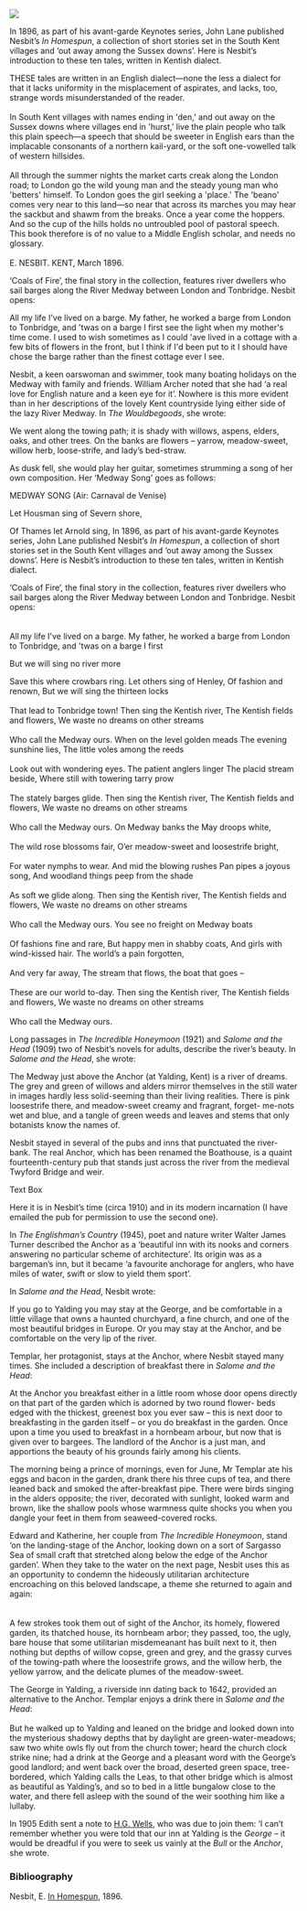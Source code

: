 <a href="https://dev.visual-essays.app"><img src="https://dev-visual-essays.netlify.app/images/ve-button.png"></a>
<param ve-config title="Edith Nesbit, River Medway" author="Eleanor Fitzsimons" layout="vtl" banner="/images/banners/19c.jpg">

In 1896, as part of his avant-garde Keynotes series, John Lane published Nesbit’s _In Homespun_, a collection of short stories set in the South Kent villages and ‘out away among the Sussex downs’. Here is Nesbit’s introduction to these ten tales, written in Kentish dialect. 

THESE tales are written in an English dialect—none the less a dialect for that it lacks uniformity in the misplacement of aspirates, and lacks, too, strange words misunderstanded of the reader.
<br><br>
In South Kent villages with names ending in 'den,' and out away on the Sussex downs where villages end in 'hurst,' live the plain people who talk this plain speech—a speech that should be sweeter in English ears than the implacable consonants of a northern kail-yard, or the soft one-vowelled talk of western hillsides.
<br><br>
All through the summer nights the market carts creak along the London road; to London go the wild young man and the steady young man who 'betters' himself. To London goes the girl seeking a 'place.' The 'beano' comes very near to this land—so near that across its marches you may hear the sackbut and shawm from the breaks. Once a year come the hoppers. And so the cup of the hills holds no untroubled pool of pastoral speech. This book therefore is of no value to a Middle English scholar, and needs no glossary.
<br><br>
E. NESBIT.
KENT, March 1896.

‘Coals of Fire’, the final story in the collection, features river dwellers who sail barges along the River Medway between London and Tonbridge. Nesbit opens: 

All my life I've lived on a barge. My father, he worked a barge from London to Tonbridge, and 'twas on a barge I first see the light when my mother's time come. I used to wish sometimes as I could 'ave lived in a cottage with a few bits of flowers in the front, but I think if I'd been put to it I should have chose the barge rather than the finest cottage ever I see. 

Nesbit, a keen oarswoman and swimmer, took many boating holidays on the Medway with family and friends. William Archer noted that she had ‘a real love for English nature and a keen eye for it’. Nowhere is this more evident than in her descriptions of the lovely Kent countryside lying either side of the lazy River Medway. In _The Wouldbegoods_, she wrote:  

We went along the towing path; it is shady with willows, aspens, elders, oaks, and other trees. On the banks are flowers – yarrow, meadow-sweet, willow herb, loose-strife, and lady’s bed-straw.  

As dusk fell, she would play her guitar, sometimes strumming a song of her own composition. Her ‘Medway Song’ goes as follows:  

MEDWAY SONG (Air: Carnaval de Venise)

Let Housman sing of Severn shore, 

Of Thames let Arnold sing, In 1896, as part of his avant-garde Keynotes series, John Lane published Nesbit’s _In Homespun_, a collection of short stories set in the South Kent villages and ‘out away among the Sussex downs’. Here is Nesbit’s introduction to these ten tales, written in Kentish dialect.  

‘Coals of Fire’, the final story in the collection, features river dwellers who sail barges along the River Medway between London and Tonbridge. Nesbit opens:  
<br><br>
All my life I've lived on a barge. My father, he worked a barge from London to Tonbridge, and 'twas on a barge I first 

But we will sing no river more 

Save this where crowbars ring. 
Let others sing of Henley, 
Of fashion and renown, 
But we will sing the thirteen locks 
<br><br>
That lead to Tonbridge town! 
Then sing the Kentish river, 
The Kentish fields and flowers, 
We waste no dreams on other streams 
<br><br>
Who call the Medway ours. 
When on the level golden meads 
The evening sunshine lies, 
The little voles among the reeds 
<br><br>
Look out with wondering eyes. 
The patient anglers linger 
The placid stream beside, 
Where still with towering tarry prow 
<br><br>
The stately barges glide. 
Then sing the Kentish river, 
The Kentish fields and flowers, 
We waste no dreams on other streams 
<br><br>
Who call the Medway ours. 
On Medway banks the May droops white, 
<br><br>
The wild rose blossoms fair, 
O’er meadow-sweet and loosestrife bright, 
<br><br>
For water nymphs to wear. 
And mid the blowing rushes 
Pan pipes a joyous song, 
And woodland things peep from the shade 
<br><br>
As soft we glide along. 
Then sing the Kentish river, 
The Kentish fields and flowers, 
We waste no dreams on other streams 
<br><br>
Who call the Medway ours. 
You see no freight on Medway boats 
<br><br>
Of fashions fine and rare, 
But happy men in shabby coats, 
And girls with wind-kissed hair. 
The world’s a pain forgotten, 
<br><br>
And very far away, 
The stream that flows, the boat that goes – 
<br><br>
These are our world to-day. 
Then sing the Kentish river, 
The Kentish fields and flowers, 
We waste no dreams on other streams 
<br><br>
Who call the Medway ours. 

Long passages in _The Incredible Honeymoon_ (1921) and _Salome and the Head_ (1909) two of Nesbit’s novels for adults, describe the river’s beauty. In _Salome and the Head_, she wrote:  

The Medway just above the Anchor (at Yalding, Kent) is a river of dreams. The grey and green of willows and alders mirror themselves in the still water in images hardly less solid-seeming than their living realities. There is pink loosestrife there, and meadow-sweet creamy and fragrant, forget- me-nots wet and blue, and a tangle of green weeds and leaves and stems that only botanists know the names of.  

Nesbit stayed in several of the pubs and inns that punctuated the river- bank. The real Anchor, which has been renamed the Boathouse, is a quaint fourteenth-century pub that stands just across the river from the medieval Twyford Bridge and weir.  

Text Box 

Here it is in Nesbit’s time (circa 1910) and in its modern incarnation (I have emailed the pub for permission to use the second one). 

In _The Englishman’s Country_ (1945), poet and nature writer Walter James Turner described the Anchor as a ‘beautiful inn with its nooks and corners answering no particular scheme of architecture’. Its origin was as a bargeman’s inn, but it became ‘a favourite anchorage for anglers, who have miles of water, swift or slow to yield them sport’. 

In _Salome and the Head_, Nesbit wrote:  

If you go to Yalding you may stay at the George, and be comfortable in a little village that owns a haunted churchyard, a fine church, and one of the most beautiful bridges in Europe. Or you may stay at the Anchor, and be comfortable on the very lip of the river.  

Templar, her protagonist, stays at the Anchor, where Nesbit stayed many times. She included a description of breakfast there in _Salome and the Head_:  

At the Anchor you breakfast either in a little room whose door opens directly on that part of the garden which is adorned by two round flower- beds edged with the thickest, greenest box you ever saw – this is next door to breakfasting in the garden itself – or you do breakfast in the garden. Once upon a time you used to breakfast in a hornbeam arbour, but now that is given over to bargees. The landlord of the Anchor is a just man, and apportions the beauty of his grounds fairly among his clients.  

The morning being a prince of mornings, even for June, Mr Templar ate his eggs and bacon in the garden, drank there his three cups of tea, and there leaned back and smoked the after-breakfast pipe. There were birds singing in the alders opposite; the river, decorated with sunlight, looked warm and brown, like the shallow pools whose warmness quite shocks you when you dangle your feet in them from seaweed-covered rocks.  

Edward and Katherine, her couple from _The Incredible Honeymoon_, stand ‘on the landing-stage of the Anchor, looking down on a sort of Sargasso Sea of small craft that stretched along below the edge of the Anchor garden’. When they take to the water on the next page, Nesbit uses this as an opportunity to condemn the hideously utilitarian architecture encroaching on this beloved landscape, a theme she returned to again and again:  
<br><br>
A few strokes took them out of sight of the Anchor, its homely, flowered garden, its thatched house, its hornbeam arbor; they passed, too, the ugly, bare house that some utilitarian misdemeanant has built next to it, then nothing but depths of willow copse, green and grey, and the grassy curves of the towing-path where the loosestrife grows, and the willow herb, the yellow yarrow, and the delicate plumes of the meadow-sweet.  

The George in Yalding, a riverside inn dating back to 1642, provided an alternative to the Anchor. Templar enjoys a drink there in _Salome and the Head_: 
<br><br>
But he walked up to Yalding and leaned on the bridge and looked down into the mysterious shadowy depths that by daylight are green-water-meadows; saw two white owls fly out from the church tower; heard the church clock strike nine; had a drink at the George and a pleasant word with the George’s good landlord; and went back over the broad, deserted green space, tree-bordered, which Yalding calls the Leas, to that other bridge which is almost as beautiful as Yalding’s, and so to bed in a little bungalow close to the water, and there fell asleep with the sound of the weir soothing him like a lullaby.  

In 1905 Edith sent a note to [H.G. Wells](/20c/20c-wellshg-biography), who was due to join them: ‘I can’t remember whether you were told that our inn at Yalding is the _George_ – it would be dreadful if you were to seek us vainly at the _Bull_ or the _Anchor_, she wrote.  

### Biblioography

Nesbit, E. [In Homespun](https://www.gutenberg.org/files/4378/4378-h/4378-h.htm), 1896. 
